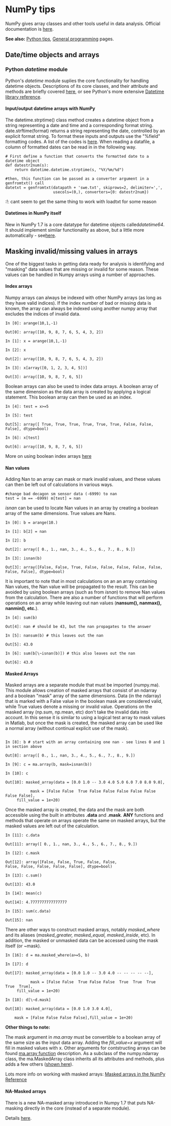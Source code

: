 # NumPy tips

NumPy gives array classes and other tools useful in data analysis.
Official documentation is [here](http://docs.scipy.org/doc/).

 **See also:** [Python tips](procedures:pythontips),
        [General programming](procedures:programming) pages.

## Date/time objects and arrays

### Python *datetime* module

Python's *datetime* module suplies the core functionality for handling
datetime objects. Descriptions of its core classes, and their attribute
and methods are briefly covered
[here](procedures:pythontips#The_datetime_module), or see
Python's more extensive [Datetime library
reference](http://docs.python.org/library/datetime.html).

#### Input/output datetime arrays with NumPy

The datetime.strptime() class method creates a datetime object from a
string representing a date and time and a corresponding format string.
date.strftime(format) returns a string representing the date, controlled
by an explicit format string. To format these inputs and outputs use the
"%field" formatting codes. A list of the codes is
[here](http://docs.python.org/library/datetime.html#strftime-strptime-behavior).
When reading a datafile, a column of formatted dates can be read in in
the following way. 

~~~
# First define a function that converts the formatted date to a datetime object
def datestr2num(s):
    return datetime.datetime.strptime(s, "%Y/%m/%d")

#then, this function can be passed as a converter argument in a genfromtxt() call
datetxt = genfromtxt(datapath + 'swe.txt', skiprows=2, delimiter=',',
                     usecols=(0,), converters={0: datestr2num})
~~~

:!: cant seem to get the same thing to work with loadtxt for some
    reason

#### Datetimes in NumPy itself

New in NumPy 1.7 is a core datatype for datetime objects
called*datetime64*. It should implement similar functionality as above,
but a little more automatically -
see[here](http://docs.scipy.org/doc/numpy/reference/arrays.datetime.html).

## Masking invalid/missing values in arrays

One of the biggest tasks in getting data ready for analysis is
identifying and "masking" data values that are missing or invalid for
some reason. These values can be handled in Numpy arrays using a number
of approaches.

#### Index arrays

Numpy arrays can always be indexed with other NumPy arrays (as long as
they have valid indices). If the index number of bad or missing data is
known, the array can always be indexed using another numpy array that
excludes the indices of invalid data.

~~~
In [0]: arange(10,1,-1)

Out[0]: array([10, 9, 8, 7, 6, 5, 4, 3, 2])

In [1]: x = arange(10,1,-1)

In [2]: x

Out[2]: array([10, 9, 8, 7, 6, 5, 4, 3, 2])

In [3]: x[array([0, 1, 2, 3, 4, 5])]

Out[3]: array([10, 9, 8, 7, 6, 5])
~~~

Boolean arrays can also be used to index data arrays.
A boolean array of the same dimension as the data array is created by
applying a logical statement. This boolean array can then be used as an
index.

~~~
In [4]: test = x>=5

In [5]: test

Out[5]: array([ True, True, True, True, True, True, False, False, False], dtype=bool)

In [6]: x[test]

Out[6]: array([10, 9, 8, 7, 6, 5])
~~~

More on using boolean index arrays
[here](http://docs.scipy.org/doc/numpy/user/basics.indexing.html#boolean-or-mask-index-arrays)

#### Nan values

Adding Nan to an array can mask or mark invalid values, and these values
can then be left out of calculations in various ways.
~~~
#change bad decagon sm sensor data (-6999) to nan
test = (m == -6999) m[test] = nan
~~~

*isnan* can be used to locate Nan values in an array by creating a boolean array of the same dimensions. True values are Nans.

~~~
In [0]: b = arange(10.)

In [1]: b[2] = nan

In [2]: b

Out[2]: array([ 0., 1., nan, 3., 4., 5., 6., 7., 8., 9.])

In [3]: isnan(b)

Out[3]: array([False, False, True, False, False, False, False, False, False, False], dtype=bool)
~~~

It is important to note that in most calculations on an an array
containing Nan values, the Nan value will be propagated to the result.
This can be avoided by using boolean arrays (such as from *isnan*) to
remove Nan values from the calculation. There are also a number of
functions that will perform operations on an array while leaving out nan
values (**nansum(), nanmax(), nanmin(), etc.**).

~~~
In [4]: sum(b)

Out[4]: nan # should be 43, but the nan propagates to the answer

In [5]: nansum(b) # this leaves out the nan 

Out[5]: 43.0

In [6]: sum(b[\~isnan(b)]) # this also leaves out the nan

Out[6]: 43.0
~~~

#### Masked Arrays

Masked arrays are a separate module that must be imported (numpy.ma).
This module allows creation of masked arrays that consist of an ndarray
and a boolean "mask" array of the same dimensions. Data (in the ndarray)
that is marked with a False value in the boolean mask are considered
valid, while True values denote a missing or invalid value. Operations
on the masked array (np.sum, np.mean, etc) don't take the invalid data
into account. In this sense it is similar to using a logical test array
to mask values in Matlab, but once the mask is created, the masked array
can be used like a normal array (without continual explicit use of the
mask).

~~~ In [7]: import numpy.ma as ma

In [8]: b # start with an array containing one nan - see lines 0 and 1 in section above 

Out[8]: array([ 0., 1., nan, 3., 4., 5., 6., 7., 8., 9.])

In [9]: c = ma.array(b, mask=isnan(b))

In [10]: c

Out[10]: masked_array(data = [0.0 1.0 -- 3.0 4.0 5.0 6.0 7.0 8.0 9.0],

           mask = [False False  True False False False False False False False],
     fill_value = 1e+20)
~~~

Once the masked array is created, the data and the mask are both
accessible using the built in attributes **.data** and
**.mask**. **ANY** functions and methods that operate on arrays
operate the same on masked arrays, but the masked values are left out of
the calculation.

~~~
In [11]: c.data

Out[11]: array([ 0., 1., nan, 3., 4., 5., 6., 7., 8., 9.])

In [12]: c.mask

Out[12]: array([False, False, True, False, False,
False, False, False, False, False], dtype=bool)

In [13]: c.sum()

Out[13]: 43.0

In [14]: mean(c)

Out[14]: 4.7777777777777777

In [15]: sum(c.data) 

Out[15]: nan
~~~

There are other ways to
construct masked arrays, notably *masked\_where* and its aliases
(*masked\_greater, masked\_equal, masked\_inside*, etc). In addition,
the masked or unmasked data can be accessed using the mask itself (or
\~mask). 

~~~
In [16]: d = ma.masked_where(a>=5, b)

In [17]: d

Out[17]: masked_array(data = [0.0 1.0 -- 3.0 4.0 -- -- -- -- --],

           mask = [False False  True False False  True  True  True  True  True],
     fill_value = 1e+20)

In [18]: d[\~d.mask]

Out[18]: masked_array(data = [0.0 1.0 3.0 4.0],

    mask = [False False False False],fill_value = 1e+20)

~~~

 **Other things to note:**

The mask argument in *ma.array* must be convertible to a boolean array
of the same size as the input data array. Adding the *fill\_value=x*
argument will fill in masked values with x. Other arguments for
contstructing arrays can be found [ma.array function](http://docs.scipy.org/doc/numpy/reference/generated/numpy.ma.array.html#numpy.ma.array)
description. As a subclass of the numpy.ndarray class, the
ma.MaskedArray class inherits all its attributes and methods, plus adds
a few others ([shown here](http://docs.scipy.org/doc/numpy/reference/maskedarray.baseclass.html#numpy.ma.MaskedArray)).

Lots more info on working with masked arrays: [Masked arrays in the NumPy Reference](http://docs.scipy.org/doc/numpy/reference/maskedarray.html)

#### NA-Masked arrays

There is a new NA-masked array introduced in Numpy 1.7 that puts
NA-masking directly in the core (instead of a separate module).

Details
[here](http://docs.scipy.org/doc/numpy/reference/arrays.maskna.html).
